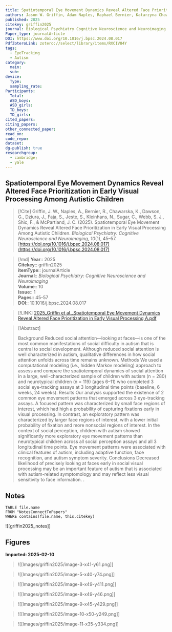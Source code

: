 ```yaml
---
title: Spatiotemporal Eye Movement Dynamics Reveal Altered Face Prioritization in Early Visual Processing Among Autistic Children
authors: Jason W. Griffin, Adam Naples, Raphael Bernier, Katarzyna Chawarska, Geraldine Dawson, James Dziura, Susan Faja, Shafali Jeste, Natalia Kleinhans, Catherine Sugar, Sara Jane Webb, Frederick Shic, James C. McPartland
published: 2025
citekey: griffin2025
journal: Biological Psychiatry Cognitive Neuroscience and Neuroimaging
Paper_type: journalArticle
DOI: https://www.doi.org/10.1016/j.bpsc.2024.08.017
PdfZoteroLink: zotero://select/library/items/RXCIV84Y
tags:
  - EyeTracking
  - Autism
category:
  main: 
  sub: 
device:
  Type: 
  sampling_rate: 
Participants:
  Total: 
  ASD_boys: 
  ASD_girls: 
  TD_boys: 
  TD_girls: 
cited_papers: 
citing_papers: 
other_connected_paper: 
read_on: 
code_repo: 
dataset: 
dg-publish: true
researchgroup:
  - cambridge;
  - yale
---
```


## Spatiotemporal Eye Movement Dynamics Reveal Altered Face Prioritization in Early Visual Processing Among Autistic Children

> [!Cite]
> Griffin, J. W., Naples, A., Bernier, R., Chawarska, K., Dawson, G., Dziura, J., Faja, S., Jeste, S., Kleinhans, N., Sugar, C., Webb, S. J., Shic, F., & McPartland, J. C. (2025). Spatiotemporal Eye Movement Dynamics Reveal Altered Face Prioritization in Early Visual Processing Among Autistic Children. _Biological Psychiatry: Cognitive Neuroscience and Neuroimaging_, _10_(1), 45–57. [https://doi.org/10.1016/j.bpsc.2024.08.017](https://doi.org/10.1016/j.bpsc.2024.08.017)


>[!md]
> **Year**:: 2025   
> **Citekey**:: griffin2025  
> **itemType**:: journalArticle  
> **Journal**:: *Biological Psychiatry: Cognitive Neuroscience and Neuroimaging*  
> **Volume**:: 10  
> **Issue**:: 1   
> **Pages**:: 45-57  
> **DOI**:: 10.1016/j.bpsc.2024.08.017    

> [!LINK] 
> [2025_Griffin et al._Spatiotemporal Eye Movement Dynamics Reveal Altered Face Prioritization in Early Visual Processing A.pdf](zotero://select/library/items/724KXWRF)

> [!Abstract]
>
> Background
Reduced social attention—looking at faces—is one of the most common manifestations of social difficulty in autism that is central to social development. Although reduced social attention is well characterized in autism, qualitative differences in how social attention unfolds across time remains unknown.
Methods
We used a computational modeling (i.e., hidden Markov modeling) approach to assess and compare the spatiotemporal dynamics of social attention in a large, well-characterized sample of children with autism (n = 280) and neurotypical children (n = 119) (ages 6–11) who completed 3 social eye-tracking assays at 3 longitudinal time points (baseline, 6 weeks, 24 weeks).
Results
Our analysis supported the existence of 2 common eye movement patterns that emerged across 3 eye-tracking assays. A focused pattern was characterized by small face regions of interest, which had high a probability of capturing fixations early in visual processing. In contrast, an exploratory pattern was characterized by larger face regions of interest, with a lower initial probability of fixation and more nonsocial regions of interest. In the context of social perception, children with autism showed significantly more exploratory eye movement patterns than neurotypical children across all social perception assays and all 3 longitudinal time points. Eye movement patterns were associated with clinical features of autism, including adaptive function, face recognition, and autism symptom severity.
Conclusions
Decreased likelihood of precisely looking at faces early in social visual processing may be an important feature of autism that is associated with autism-related symptomology and may reflect less visual sensitivity to face information.
>.
> 


## Notes

```dataview 
TABLE file.name 
FROM "NotesConnectToPapers" 
WHERE contains(file.name, this.citekey)
```

![[griffin2025_notes]]
## Figures

**Imported: 2025-02-10**

> ![[Images/griffin2025/image-3-x41-y61.png]]

> ![[Images/griffin2025/image-5-x40-y74.png]]

> ![[Images/griffin2025/image-8-x49-y411.png]]

> ![[Images/griffin2025/image-8-x49-y46.png]]

> ![[Images/griffin2025/image-9-x45-y429.png]]

> ![[Images/griffin2025/image-10-x50-y249.png]]

> ![[Images/griffin2025/image-11-x35-y334.png]]